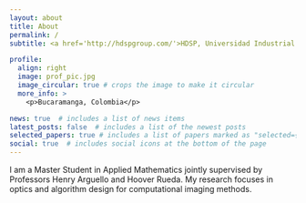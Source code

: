 ```yaml
---
layout: about
title: About
permalink: /
subtitle: <a href='http://hdspgroup.com/'>HDSP, Universidad Industrial de Santander</a>.

profile:
  align: right
  image: prof_pic.jpg
  image_circular: true # crops the image to make it circular
  more_info: >
    <p>Bucaramanga, Colombia</p>

news: true  # includes a list of news items
latest_posts: false  # includes a list of the newest posts
selected_papers: true # includes a list of papers marked as "selected={true}"
social: true  # includes social icons at the bottom of the page
---
```


I am a Master Student in Applied Mathematics jointly supervised by Professors Henry Arguello and Hoover Rueda. My research focuses in optics and algorithm design for computational imaging methods. 
